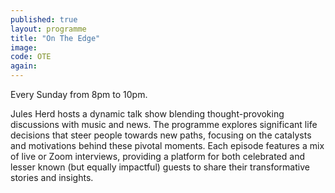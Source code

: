 ```yaml
---
published: true
layout: programme
title: "On The Edge"
image:
code: OTE
again:
---
```


Every Sunday from 8pm to 10pm.

Jules Herd hosts a dynamic talk show blending thought-provoking discussions with music and news. The programme explores significant life decisions that steer people towards new paths, focusing on the catalysts and motivations behind these pivotal moments. Each episode features a mix of live or Zoom interviews, providing a platform for both celebrated and lesser known (but equally impactful) guests to share their transformative stories and insights.
